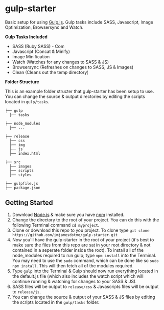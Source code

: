 # gulp-starter
Basic setup for using [Gulp.js](http://gulpjs.com). Gulp tasks include SASS, Javascript, Image Optimization, Browsersync and Watch.

**Gulp Tasks Included**
* SASS (Ruby SASS) - Com
* Javascript (Concat & Minify)
* Image Minification
* Watch (Watches for any changes to SASS & JS)
* Browsersync (Refreshes on changes to SASS, JS & Images)
* Clean (Cleans out the temp directory)

**Folder Structure** 

This is an example folder structer that gulp-starter has been setup to use. You can change the source & output directories by editing the scripts located in `gulp/tasks`.

```
├── gulp
  ├── tasks

├── node_modules
  ├── ...

├── release
  ├── css
  ├── img
  ├── js
  ├── index.html

├── src
  ├── images
  ├── scripts
  ├── styles
  
├── gulpfile.js
├── package.json  
```

## Getting Started
1. Download [Node.js](http://nodejs.org) & make sure you have [npm](http://npmjs.com) installed.
2. Change the directory to the root of your project. You can do this with the following Terminal command `cd myproject`.
3. Clone or download this repo to you project. To clone type `git clone https://github.com/imjamesdotme/gulp-starter.git`
4. Now you'll have the gulp-starter in the root of your project (it's best to make sure the files from this repo are sat in your root directory & not contained in a seperate folder inside the root). To install all of the node_modules required to run gulp; type `npm install` into the Terminal. You may need to use the `sudo` command, which can be done like so `sudo npm install`. This will then fetch all of the modules required.
5. Type `gulp` into the Terminal & Gulp should now run everything located in the default.js file (which also includes the watch script which will continue running & watching for changes to your SASS & JS).
6. SASS files will be output to `release/css` & Javascripts files will be output to `release/js`.
7. You can change the source & output of your SASS & JS files by editing the scripts located in the `gulp/tasks` folder.
